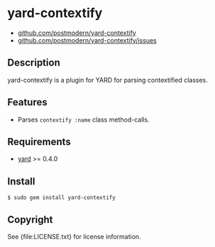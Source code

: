 # yard-contextify

* [github.com/postmodern/yard-contextify](http://github.com/postmodern/yard-contextify)
* [github.com/postmodern/yard-contextify/issues](http://github.com/postmodern/yard-contextify/issues)

## Description

yard-contextify is a plugin for YARD for parsing contextified classes.

## Features

* Parses `contextify :name` class method-calls.

## Requirements

* [yard](http://yardoc.org/) >= 0.4.0

## Install

    $ sudo gem install yard-contextify

## Copyright

See {file:LICENSE.txt} for license information.

